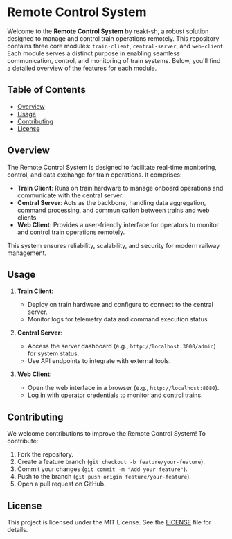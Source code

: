 # Remote Control System

Welcome to the **Remote Control System** by reakt-sh, a robust solution designed to manage and control train operations remotely. This repository contains three core modules: `train-client`, `central-server`, and `web-client`. Each module serves a distinct purpose in enabling seamless communication, control, and monitoring of train systems. Below, you'll find a detailed overview of the features for each module.

## Table of Contents
- [Overview](#overview)
- [Usage](#usage)
- [Contributing](#contributing)
- [License](#license)

## Overview
The Remote Control System is designed to facilitate real-time monitoring, control, and data exchange for train operations. It comprises:
- **Train Client**: Runs on train hardware to manage onboard operations and communicate with the central server.
- **Central Server**: Acts as the backbone, handling data aggregation, command processing, and communication between trains and web clients.
- **Web Client**: Provides a user-friendly interface for operators to monitor and control train operations remotely.

This system ensures reliability, scalability, and security for modern railway management.

## Usage
1. **Train Client**:
   - Deploy on train hardware and configure to connect to the central server.
   - Monitor logs for telemetry data and command execution status.

2. **Central Server**:
   - Access the server dashboard (e.g., `http://localhost:3000/admin`) for system status.
   - Use API endpoints to integrate with external tools.

3. **Web Client**:
   - Open the web interface in a browser (e.g., `http://localhost:8080`).
   - Log in with operator credentials to monitor and control trains.

## Contributing
We welcome contributions to improve the Remote Control System! To contribute:
1. Fork the repository.
2. Create a feature branch (`git checkout -b feature/your-feature`).
3. Commit your changes (`git commit -m "Add your feature"`).
4. Push to the branch (`git push origin feature/your-feature`).
5. Open a pull request on GitHub.

## License
This project is licensed under the MIT License. See the [LICENSE](LICENSE) file for details.
